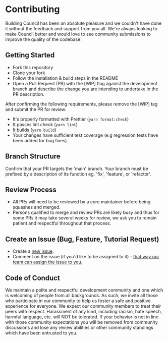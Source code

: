 # Contributing

Building Council has been an absolute pleasure and we couldn't have done it without the feedback and support from you all. We're always looking to make Council better and would love to see community submissions to improve the quality of the codebase.

## Getting Started

* Fork this repository
* Clone your fork
* Follow the installation & build steps in the README
* Open a Pull Request (PR) with the [WIP] flag against the development branch and describe the change you are intending to undertake in the PR description. 

After confirming the following requirements, please remove the [WIP] tag and submit the PR for review:
* It's properly formatted with Prettier (`yarn format:check`)
* It passes lint check (`yarn lint`)
* It builds (`yarn build`)
* Your changes have sufficient test coverage (e.g regression tests have been added for bug fixes)

## Branch Structure

Confirm that your PR targets the 'main' branch. Your branch must be prefixed by a description of its function eg. 'fix', 'feature', or 'refactor'.

## Review Process
 
* All PRs will need to be reviewed by a core maintainer before being squashes
  and merged.
* Persons qualified to merge and review PRs are likely busy and thus for some PRs it may take several weeks for review, we ask you to remain patient and respectful throughout that process. 

## Create an Issue (Bug, Feature, Tutorial Request)

- Create a [new issue](https://github.com/delv-tech/council-kit/issues/new/choose).
- Comment on the issue (if you'd like to be assigned to it) - [that way our team can assign the issue to you.](https://github.blog/2019-06-25-assign-issues-to-issue-commenters/)

## Code of Conduct

We maintain a polite and respectful development community and one which is welcoming of people from all backgrounds. As such, we invite all those who participate in our community to help us foster a safe and positive experience for everyone. We expect our community members to treat their peers with respect. Harassment of any kind, including racism, hate speech, harmful language, etc. will NOT be tolerated. If your behavior is not in line with those community expectations you will be removed from community discussions and lose any review abilities or other community standings which have been entrusted to you.
